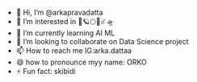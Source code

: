 - 👋 Hi, I’m @arkapravadatta
- 👀 I’m interested in 🚀🪐🌕🌑☄️🛸
- 🌱 I’m currently learning AI ML
- 💞️ I’m looking to collaborate on Data Science project
- 📫 How to reach me IG:arka.dattaa
- 😄 how to pronounce myy name: ORKO
- ⚡ Fun fact: skibidi

<!---
arkapravadatta/arkapravadatta is a ✨ special ✨ repository because its `README.md` (this file) appears on your GitHub profile.
You can click the Preview link to take a look at your changes.
--->
